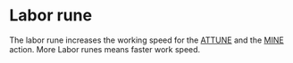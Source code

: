 # Labor rune

The labor rune increases the working speed for the [ATTUNE](ATTUNE) and the [MINE](MINE) action. More Labor runes means faster work speed.
